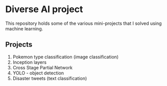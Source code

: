 # Diverse AI project
This repository holds some of the various mini-projects that I solved using machine learning.

## Projects
1. Pokemon type classification (image classification)
2. Inception layers
3. Cross Stage Partial Network
4. YOLO - object detection
5. Disaster tweets (text classification)
